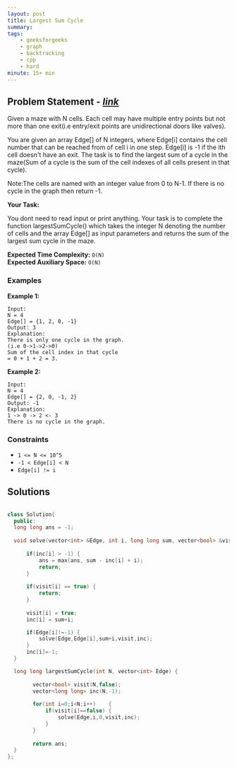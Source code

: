 ```yaml
---
layout: post
title: Largest Sum Cycle                     
summary:
tags:
    - geeksforgeeks
    - graph
    - backtracking
    - cpp
    - hard
minute: 15+ min
---
```


## Problem Statement - [*link*](https://practice.geeksforgeeks.org/problems/51afa710a708c0681748445b509696dd588d5c40/1)  

Given a maze with N cells. Each cell may have multiple entry points but not more than one exit(i.e entry/exit points are unidirectional doors like valves).

You are given an array Edge[] of N integers, where Edge[i] contains the cell number that can be reached from of cell i in one step. Edge[i] is -1 if the ith cell doesn't have an exit. 
The task is to find the largest sum of a cycle in the maze(Sum of a cycle is the sum of the cell indexes of all cells present in that cycle).

Note:The cells are named with an integer value from 0 to N-1. If there is no cycle in the graph then return -1.

**Your Task:** 

You dont need to read input or print anything. Your task is to complete the function largestSumCycle() which takes the integer N denoting the number of cells and the array Edge[] as input parameters and returns the sum of the largest sum cycle in the maze.



**Expected Time Complexity:** `O(N)`              
**Expected Auxiliary Space:** `O(N)` 



### Examples

**Example 1:**   
```
Input:
N = 4
Edge[] = {1, 2, 0, -1}
Output: 3
Explanation: 
There is only one cycle in the graph.
(i.e 0->1->2->0)
Sum of the cell index in that cycle 
= 0 + 1 + 2 = 3.
```

**Example 2:**   
```
Input:
N = 4 
Edge[] = {2, 0, -1, 2}
Output: -1
Explanation:
1 -> 0 -> 2 <- 3
There is no cycle in the graph.
```

### Constraints

+ `1 <= N <= 10^5`
+ `-1 < Edge[i] < N`
+ `Edge[i] != i`

## Solutions

```cpp

class Solution{   
  public:
  long long ans = -1;
  
  void solve(vector<int> &Edge, int i, long long sum, vector<bool> &visit, vector<long long> &inc) {
      
      if(inc[i] > -1) {
          ans = max(ans, sum - inc[i] + i);
          return;
      }
      
      if(visit[i] == true) {
          return;
      }
        
      visit[i] = true;
      inc[i] = sum+i;

      if(Edge[i]!=-1) {
          solve(Edge,Edge[i],sum+i,visit,inc);
      }
      inc[i]=-1;
  }

  long long largestSumCycle(int N, vector<int> Edge) {
      
        vector<bool> visit(N,false);
        vector<long long> inc(N,-1);
        
        for(int i=0;i<N;i++)    {
            if(visit[i]==false) {
                solve(Edge,i,0,visit,inc);
            }
        }
        
        return ans;
  }
};

```

